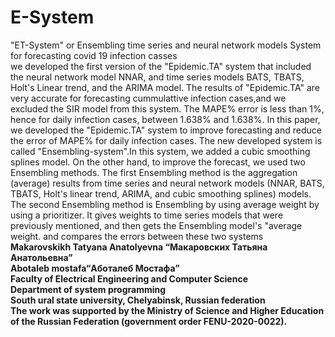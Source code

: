 # E-System
"ET-System" or Ensembling time series and neural network models System for forecasting  covid 19 infection casses <br />
 we developed the first version of the "Epidemic.TA" system that included the neural network model NNAR, and time series models BATS, TBATS, Holt's Linear trend, and the ARIMA model. The results of "Epidemic.TA" are very accurate for forecasting cummulattive infection cases,and we excluded the SIR model from this system. The MAPE\% error is less than 1\%, hence for daily infection cases, between 1.638\% and 1.638\%. In this paper, we developed the "Epidemic.TA" system to improve forecasting and reduce the error of MAPE\% for daily infection cases. The new developed system is called "Ensembling-system".In this system, we added a cubic smoothing splines model. On the other hand, to improve the forecast, we used two Ensembling methods. The first Ensembling method is the aggregation (average) results from time series and neural network models (NNAR, BATS, TBATS, Holt's linear trend, ARIMA, and cubic smoothing splines) models. The second Ensembling method is Ensembling by using average weight by using a prioritizer. It gives weights to time series models that were previously mentioned, and then gets the Ensembling model's "average weight. and compares the errors between these two systems <br />
**Makarovskikh Tatyana Anatolyevna “Макаровских Татьяна Анатольевна”<br />**
**Abotaleb mostafa“Аботалеб Мостафа”<br />**
**Faculty of Electrical Engineering and Computer Science<br />**
**Department of system programming<br />**
**South ural state university, Chelyabinsk, Russian federation <br />**
**The work was supported by the Ministry of Science and Higher Education of the Russian Federation (government order FENU-2020-0022).**
